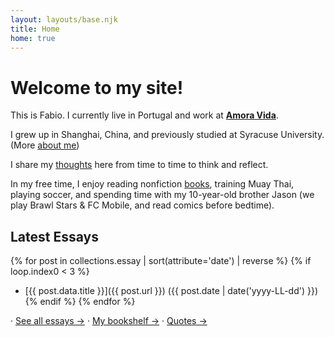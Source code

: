 ```yaml
---
layout: layouts/base.njk
title: Home
home: true
---
```


# Welcome to my site!

This is Fabio. I currently live in Portugal and work at **[Amora Vida](https://www.amora-vida.com/)**.

I grew up in Shanghai, China, and previously studied at Syracuse University. (More [about me](/about/))

I share my [thoughts](/blog/) here from time to time to think and reflect.

In my free time, I enjoy reading nonfiction [books](/library/), training Muay Thai, playing soccer, and spending time with my 10-year-old brother Jason (we play Brawl Stars & FC Mobile, and read comics before bedtime).


## Latest Essays
{% for post in collections.essay | sort(attribute='date') | reverse %}
  {% if loop.index0 < 3 %}
- [{{ post.data.title }}]({{ post.url }}) ({{ post.date | date('yyyy-LL-dd') }})
  {% endif %}
{% endfor %}



<p class="home-cta">
  · <a href="/blog/">See all essays →</a> 
  · <a href="/library/">My bookshelf →</a>
  · <a href="/quotes/">Quotes →</a>
</p>